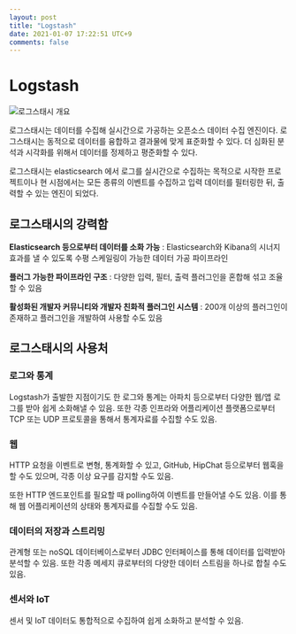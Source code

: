 ```yaml
---
layout: post
title: "Logstash"
date: 2021-01-07 17:22:51 UTC+9
comments: false
---
```


# Logstash

![로그스태시 개요](https://www.elastic.co/guide/en/logstash/current/static/images/logstash.png)

로그스태시는 데이터를 수집해 실시간으로 가공하는 오픈소스 데이터 수집 엔진이다. 로그스태시는 동적으로 데이터를 융합하고 결과물에 맞게 표준화할 수 있다. 더 심화된 분석과 시각화를 위해서 데이터를 정제하고 평준화할 수 있다.

로그스태시는 elasticsearch 에서 로그를 실시간으로 수집하는 목적으로 시작한 프로젝트이나 현 시점에서는 모든 종류의 이벤트를 수집하고 입력 데이터를 필터링한 뒤, 출력할 수 있는 엔진이 되었다.

## 로그스태시의 강력함
**Elasticsearch 등으로부터 데이터를 소화 가능** : 
Elasticsearch와 Kibana의 시너지 효과를 낼 수 있도록 수평 스케일링이 가능한 데이터 가공 파이프라인

**플러그 가능한 파이프라인 구조** : 
다양한 입력, 필터, 출력 플러그인을 혼합해 섞고 조율할 수 있음

**활성화된 개발자 커뮤니티와 개발자 친화적 플러그인 시스템** : 200개 이상의 플러그인이 존재하고 플러그인을 개발하여 사용할 수도 있음

## 로그스태시의 사용처
### 로그와 통계
Logstash가 출발한 지점이기도 한 로그와 통계는 아파치 등으로부터 다양한 웹/앱 로그를 받아 쉽게 소화해낼 수 있음. 또한 각종 인프라와 어플리케이션 플랫폼으로부터 TCP 또는 UDP 프로토콜을 통해서 통계자료를 수집할 수도 있음.
### 웹
HTTP 요청을 이벤트로 변형, 통계화할 수 있고, GitHub, HipChat 등으로부터 웹훅을 할 수도 있으며, 각종 이상 요구를 감지할 수도 있음.

또한 HTTP 엔드포인트를 필요할 때 polling하여 이벤트를 만들어낼 수도 있음. 이를 통해 웹 어플리케이션의 상태와 통계자료를 수집할 수도 있음.
### 데이터의 저장과 스트리밍
관계형 또는 noSQL 데이터베이스로부터 JDBC 인터페이스를 통해 데이터를 입력받아 분석할 수 있음. 또한 각종 메세지 큐로부터의 다양한 데이터 스트림을 하나로 합칠 수도 있음.
### 센서와 IoT
센서 및 IoT 데이터도 통합적으로 수집하여 쉽게 소화하고 분석할 수 있음.